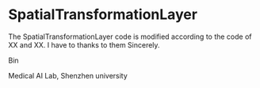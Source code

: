 # SpatialTransformationLayer
The SpatialTransformationLayer code is modified according to the code of XX and XX. I have to thanks to them Sincerely.

Bin

Medical AI Lab, Shenzhen university
